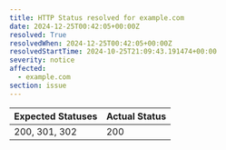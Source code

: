 ```yaml
---
title: HTTP Status resolved for example.com
date: 2024-12-25T00:42:05+00:00Z
resolved: True
resolvedWhen: 2024-12-25T00:42:05+00:00Z
resolvedStartTime: 2024-10-25T21:09:43.191474+00:00
severity: notice
affected:
  - example.com
section: issue
---
```


| Expected Statuses | Actual Status  |
|-------------------|----------------|
| 200, 301, 302 | 200 |

